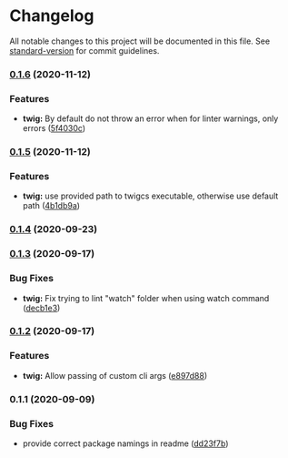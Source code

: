 # Changelog

All notable changes to this project will be documented in this file. See [standard-version](https://github.com/conventional-changelog/standard-version) for commit guidelines.

### [0.1.6](https://github.com/factorial-io/fstack/compare/twig/v0.1.5...twig/v0.1.6) (2020-11-12)


### Features

* **twig:** By default do not throw an error when for linter warnings, only errors ([5f4030c](https://github.com/factorial-io/fstack/commit/5f4030c62d58d10dc7de9289b6bcd7bfb02c0dde))

### [0.1.5](https://github.com/factorial-io/fstack/compare/twig/v0.1.4...twig/v0.1.5) (2020-11-12)


### Features

* **twig:** use provided path to twigcs executable, otherwise use default path ([4b1db9a](https://github.com/factorial-io/fstack/commit/4b1db9a7c7a55474c68fd9f93ab75099b649b98a))

### [0.1.4](https://github.com/factorial-io/fstack/compare/twig/v0.1.3...twig/v0.1.4) (2020-09-23)

### [0.1.3](https://github.com/factorial-io/fstack/compare/twig/v0.1.2...twig/v0.1.3) (2020-09-17)


### Bug Fixes

* **twig:** Fix trying to lint "watch" folder when using watch command ([decb1e3](https://github.com/factorial-io/fstack/commit/decb1e3353d599e3fccf3d99190c7fbd32ad2464))

### [0.1.2](https://github.com/factorial-io/fstack/compare/twig/v0.1.1...twig/v0.1.2) (2020-09-17)


### Features

* **twig:** Allow passing of custom cli args ([e897d88](https://github.com/factorial-io/fstack/commit/e897d88177278dbaba49585e1e57c1398c8c061a))

### 0.1.1 (2020-09-09)


### Bug Fixes

* provide correct package namings in readme ([dd23f7b](https://github.com/factorial-io/fstack/commit/dd23f7b32534dba5600559d8b1355113a4509a8d))
